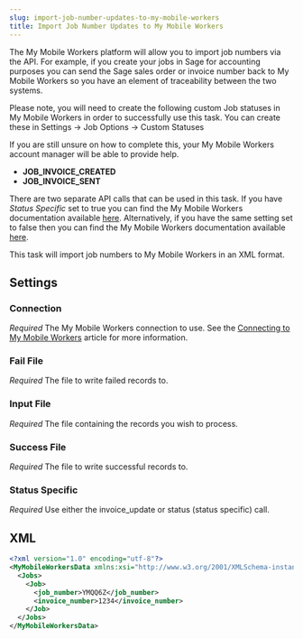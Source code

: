 ```yaml
---
slug: import-job-number-updates-to-my-mobile-workers
title: Import Job Number Updates to My Mobile Workers
---
```

The My Mobile Workers platform will allow you to import job numbers via the API. For example, if you create your jobs in Sage for accounting purposes you can send the Sage sales order or invoice number back to My Mobile Workers so you have an element of traceability between the two systems.

Please note, you will need to create the following custom Job statuses in My Mobile Workers in order to successfully use this task. You can create these in Settings -> Job Options -> Custom Statuses

If you are still unsure on how to complete this, your My Mobile Workers account manager will be able to provide help.

* __JOB_INVOICE_CREATED__
* __JOB_INVOICE_SENT__

There are two separate API calls that can be used in this task. If you have _Status Specific_ set to true you can find the My Mobile Workers documentation available [here](https://docs.mymobileworkers.com/index.php?title=Update_PO_Number_%26_Invoice_Number_-_status_specific). Alternatively, if you have the same setting set to false then you can find the My Mobile Workers documentation available [here](https://docs.mymobileworkers.com/index.php?title=Update_PO_Number_%26_Invoice_Number).

This task will import job numbers to My Mobile Workers in an XML format.

## Settings
### Connection
_Required_
The My Mobile Workers connection to use. See the [Connecting to My Mobile Workers](connecting-to-my-mobile-workers) article for more information.

### Fail File
_Required_
The file to write failed records to.

### Input File
_Required_
The file containing the records you wish to process.

### Success File
_Required_
The file to write successful records to.

### Status Specific
_Required_
Use either the invoice_update or status (status specific) call.

## XML
```xml
<?xml version="1.0" encoding="utf-8"?>
<MyMobileWorkersData xmlns:xsi="http://www.w3.org/2001/XMLSchema-instance" xmlns:xsd="http://www.w3.org/2001/XMLSchema">
  <Jobs>
    <Job>
	  <job_number>YMQQ6Z</job_number>
	  <invoice_number>1234</invoice_number>
	</Job>
  </Jobs>
</MyMobileWorkersData>
```
